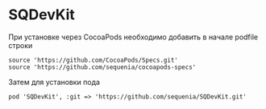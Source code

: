 # SQDevKit

При установке через CocoaPods необходимо добавить в начале podfile строки
```
source 'https://github.com/CocoaPods/Specs.git'
source 'https://github.com/sequenia/cocoapods-specs'
```

Затем для установки пода
```
pod 'SQDevKit', :git => 'https://github.com/sequenia/SQDevKit.git'
```
